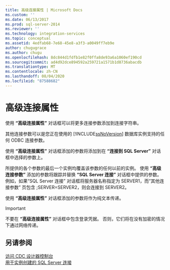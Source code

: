 ```yaml
---
title: 高级连接属性 | Microsoft Docs
ms.custom: ''
ms.date: 06/13/2017
ms.prod: sql-server-2014
ms.reviewer: ''
ms.technology: integration-services
ms.topic: conceptual
ms.assetid: 4edfab68-7e68-45e8-a3f3-a0049ff7eb9e
author: chugugrace
ms.author: chugu
ms.openlocfilehash: 8dc844d1fdfb1e82f0ffa8de93a6a1060ef190cd
ms.sourcegitcommit: ad4d92dce894592a259721a1571b1d8736abacdb
ms.translationtype: MT
ms.contentlocale: zh-CN
ms.lasthandoff: 08/04/2020
ms.locfileid: "87588682"
---
```

# <a name="advanced-connection-properties"></a>高级连接属性
  使用 **“高级连接属性”** 对话框可以将更多连接参数添加到连接字符串。  
  
 其他连接参数可以是您正在使用的 [!INCLUDE[ssNoVersion](../../includes/ssnoversion-md.md)] 数据库实例支持的任何 ODBC 连接参数。  
  
 使用 **“高级连接属性”** 对话框添加的参数将添加到在 **“连接到 SQL Server”** 对话框中选择的参数上。  
  
 所提供的各个参数的最后一个实例均覆盖该参数的任何以前的实例。 使用 **“高级连接参数”** 添加的参数将跟踪并替换 **“SQL Server 连接”** 对话框中提供的参数。 例如，如果“SQL Server 连接”  对话框将服务器名称指定为 SERVER1，而“其他连接参数”  页包含 ;SERVER=SERVER2，则会连接到 SERVER2。  
  
 使用 **“高级连接属性”** 对话框添加的参数将作为纯文本传递。  
  
> [!IMPORTANT]  
>  不要在 **“高级连接属性”** 对话框中包含登录凭据。 否则，它们将在没有加密的情况下通过网络传递。  
  
## <a name="see-also"></a>另请参阅  
 [访问 CDC 设计器控制台](access-the-cdc-designer-console.md)   
 [用于实例创建的 SQL Server 连接](sql-server-connection-for-instance-creation.md)  
  
  
